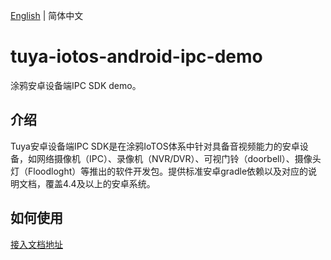 [English](./README.md) | 简体中文

# tuya-iotos-android-ipc-demo
涂鸦安卓设备端IPC SDK demo。

## 介绍

Tuya安卓设备端IPC SDK是在涂鸦IoTOS体系中针对具备音视频能力的安卓设备，如网络摄像机（IPC）、录像机（NVR/DVR）、可视门铃（doorbell）、摄像头灯（Floodloght）等推出的软件开发包。提供标准安卓gradle依赖以及对应的说明文档，覆盖4.4及以上的安卓系统。


## 如何使用
[接入文档地址](https://tuyainc.github.io/tuyasmart_android_device_sdk_doc/)


